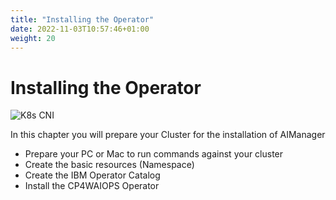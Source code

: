 ```yaml
---
title: "Installing the Operator"
date: 2022-11-03T10:57:46+01:00
weight: 20
---
```


# Installing the Operator

![K8s CNI](/cp4waiops-training/pics/53_operators_installed_small.png)

In this chapter you will prepare your Cluster for the installation of AIManager

* Prepare your PC or Mac to run commands against your cluster
* Create the basic resources (Namespace)
* Create the IBM Operator Catalog
* Install the CP4WAIOPS Operator
